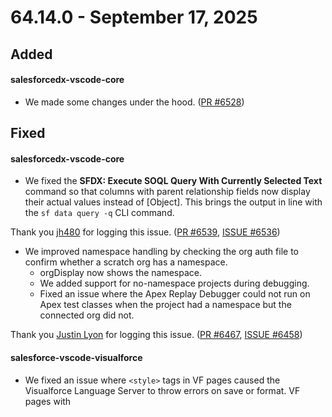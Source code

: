 # 64.14.0 - September 17, 2025

## Added

#### salesforcedx-vscode-core

- We made some changes under the hood. ([PR #6528](https://github.com/forcedotcom/salesforcedx-vscode/pull/6528))

## Fixed

#### salesforcedx-vscode-core

- We fixed the **SFDX: Execute SOQL Query With Currently Selected Text** command so that columns with parent relationship fields now display their actual values instead of [Object]. This brings the output in line with the `sf data query -q` CLI command.

Thank you [jh480](https://github.com/jh480) for logging this issue. ([PR #6539](https://github.com/forcedotcom/salesforcedx-vscode/pull/6539), [ISSUE #6536](https://github.com/forcedotcom/salesforcedx-vscode/issues/6536))

- We improved namespace handling by checking the org auth file to confirm whether a scratch org has a namespace.
    - orgDisplay now shows the namespace.
    - We added support for no-namespace projects during debugging.
    - Fixed an issue where the Apex Replay Debugger could not run on Apex test classes when the project had a namespace but the connected org did not.

Thank you [Justin Lyon](https://github.com/justin-lyon) for logging this issue. ([PR #6467](https://github.com/forcedotcom/salesforcedx-vscode/pull/6467), [ISSUE #6458](https://github.com/forcedotcom/salesforcedx-vscode/issues/6458))

#### salesforce-vscode-visualforce

- We fixed an issue where `<style>` tags in VF pages caused the Visualforce Language Server to throw errors on save or format. VF pages with <style>` tags now work as expected without breaking formatting or highlighting.

Thank you [Humaira Zaman](https://github.com/humairazaman-devsinc) and [Charlie Jonas](https://github.com/ChuckJonas) for logging issues. ([PR #6527](https://github.com/forcedotcom/salesforcedx-vscode/pull/6527/), [ISSUE #5593](https://github.com/forcedotcom/salesforcedx-vscode/issues/5593), [ISSUE #5602](https://github.com/forcedotcom/salesforcedx-vscode/issues/5602))
